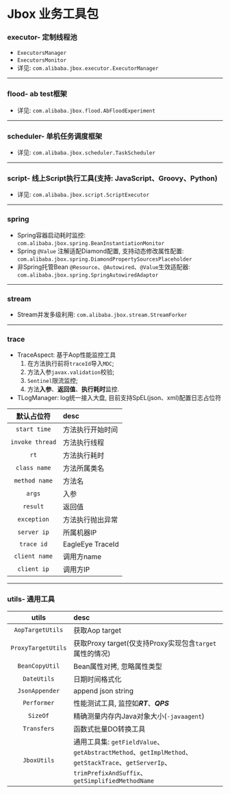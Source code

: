 # Jbox 业务工具包

### executor- 定制线程池
- `ExecutorsManager`
- `ExecutorsMonitor`
- 详见: `com.alibaba.jbox.executor.ExecutorManager`

---
### flood- ab test框架
- 详见: `com.alibaba.jbox.flood.AbFloodExperiment`

---
### scheduler- 单机任务调度框架
- 详见: `com.alibaba.jbox.scheduler.TaskScheduler`

---
### script- 线上Script执行工具(支持: JavaScript、Groovy、Python)
- 详见: `com.alibaba.jbox.script.ScriptExecutor`

---
### spring
- Spring容器启动耗时监控: `com.alibaba.jbox.spring.BeanInstantiationMonitor`
- Spring `@Value` 注解适配Diamond配置, 支持动态修改属性配置: `com.alibaba.jbox.spring.DiamondPropertySourcesPlaceholder`
- 非Spring托管Bean `@Resource`、`@Autowired`、`@Value`生效适配器: `com.alibaba.jbox.spring.SpringAutowiredAdaptor`

---
### stream
- Stream并发多级利用: `com.alibaba.jbox.stream.StreamForker`

---
### trace
- TraceAspect: 基于Aop性能监控工具
    1. 在方法执行前将`traceId`导入`MDC`;
    2. 方法入参`javax.validation`校验;
    3. `Sentinel`限流监控;
    4. 方法**入参**、**返回值**、**执行耗时**监控.
- TLogManager: log统一接入大盘, 目前支持SpEL(json、xml)配置日志占位符

| 默认占位符 | desc |
| :------: | :-------- |
| `start time`    | 方法执行开始时间 |
| `invoke thread` | 方法执行线程 |
| `rt`            | 方法执行耗时 |
| `class name`    | 方法所属类名 |
| `method name`   | 方法名 |
| `args`          | 入参 |
| `result`        | 返回值 |
| `exception`     | 方法执行抛出异常 |
| `server ip`     | 所属机器IP |
| `trace id`      | EagleEye TraceId | 
| `client name`   | 调用方name |
| `client ip`     | 调用方IP |

---
### utils- 通用工具

| utils | desc |
| :------: | :-------- |
| `AopTargetUtils`   | 获取Aop target |
| `ProxyTargetUtils` | 获取Proxy target(仅支持Proxy实现包含`target`属性的情况) |
| `BeanCopyUtil` | Bean属性对拷, 忽略属性类型 |
| `DateUtils` | 日期时间格式化 |
| `JsonAppender` | append json string |
| `Performer` | 性能测试工具, 监控如***RT***、***QPS*** |
| `SizeOf` | 精确测量内存内Java对象大小(`-javaagent`) |
| `Transfers` | 函数式批量DO转换工具 |
| `JboxUtils` | 通用工具集: `getFieldValue`、`getAbstractMethod`、`getImplMethod`、`getStackTrace`、`getServerIp`、`trimPrefixAndSuffix`、`getSimplifiedMethodName` |